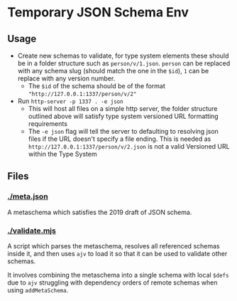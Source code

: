 # Temporary JSON Schema Env

## Usage

- Create new schemas to validate, for type system elements these should be in a folder structure such as `person/v/1.json`.
  `person` can be replaced with any schema slug (should match the one in the `$id`), `1` can be replace with any version number.
  - The `$id` of the schema should be of the format `"http://127.0.0.1:1337/person/v/2"`
- Run `http-server -p 1337 . -e json`
  - This will host all files on a simple http server, the folder structure outlined above will satisfy type system versioned URL formatting requirements
  - The `-e json` flag will tell the server to defaulting to resolving json files if the URL doesn't specify a file ending. This is needed as `http://127.0.0.1:1337/person/v/2.json` is not a valid Versioned URL within the Type System

## Files

### [./meta.json](./meta.json)

A metaschema which satisfies the 2019 draft of JSON schema.

### [./validate.mjs](./validate.mjs)

A script which parses the metaschema, resolves all referenced schemas inside it, and then uses `ajv` to load it so that it can be used to validate other schemas.

It involves combining the metaschema into a single schema with local `$defs` due to `ajv` struggling with dependency orders of remote schemas when using `addMetaSchema`.
